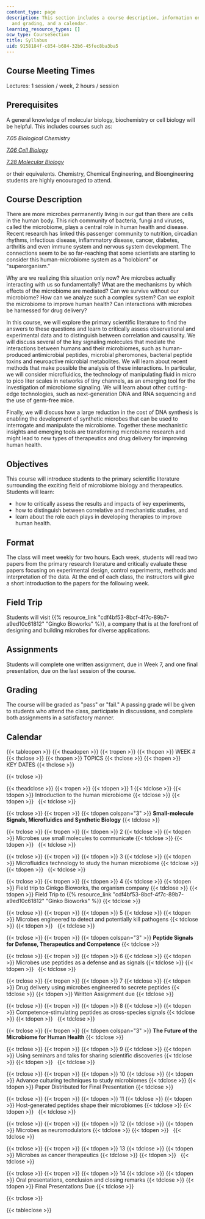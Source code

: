 ```yaml
---
content_type: page
description: This section includes a course description, information on course format
  and grading, and a calendar.
learning_resource_types: []
ocw_type: CourseSection
title: Syllabus
uid: 9158184f-c854-b684-32b6-45fec8ba3ba5
---
```


Course Meeting Times
--------------------

Lectures: 1 session / week, 2 hours / session

Prerequisites
-------------

A general knowledge of molecular biology, biochemistry or cell biology will be helpful. This includes courses such as:

_7.05 Biological Chemistry_

[_7.06 Cell Biology_](/courses/7-06-cell-biology-spring-2007)

[_7.28 Molecular Biology_](/courses/7-28-molecular-biology-spring-2005)

or their equivalents. Chemistry, Chemical Engineering, and Bioengineering students are highly encouraged to attend.

Course Description
------------------

There are more microbes permanently living in our gut than there are cells in the human body. This rich community of bacteria, fungi and viruses, called the microbiome, plays a central role in human health and disease. Recent research has linked this passenger community to nutrition, circadian rhythms, infectious disease, inflammatory disease, cancer, diabetes, arthritis and even immune system and nervous system development. The connections seem to be so far-reaching that some scientists are starting to consider this human-microbiome system as a "holobiont" or "superorganism."

Why are we realizing this situation only now? Are microbes actually interacting with us so fundamentally? What are the mechanisms by which effects of the microbiome are mediated? Can we survive without our microbiome? How can we analyze such a complex system? Can we exploit the microbiome to improve human health? Can interactions with microbes be harnessed for drug delivery?

In this course, we will explore the primary scientific literature to find the answers to these questions and learn to critically assess observational and experimental data and to distinguish between correlation and causality. We will discuss several of the key signaling molecules that mediate the interactions between humans and their microbiomes, such as human-produced antimicrobial peptides, microbial pheromones, bacterial peptide toxins and neuroactive microbial metabolites. We will learn about recent methods that make possible the analysis of these interactions. In particular, we will consider microfluidics, the technology of manipulating fluid in micro to pico liter scales in networks of tiny channels, as an emerging tool for the investigation of microbiome signaling. We will learn about other cutting-edge technologies, such as next-generation DNA and RNA sequencing and the use of germ-free mice.

Finally, we will discuss how a large reduction in the cost of DNA synthesis is enabling the development of synthetic microbes that can be used to interrogate and manipulate the microbiome. Together these mechanistic insights and emerging tools are transforming microbiome research and might lead to new types of therapeutics and drug delivery for improving human health.

Objectives
----------

This course will introduce students to the primary scientific literature surrounding the exciting field of microbiome biology and therapeutics. Students will learn:

*   how to critically assess the results and impacts of key experiments,
*   how to distinguish between correlative and mechanistic studies, and
*   learn about the role each plays in developing therapies to improve human health.

Format
------

The class will meet weekly for two hours. Each week, students will read two papers from the primary research literature and critically evaluate these papers focusing on experimental design, control experiments, methods and interpretation of the data. At the end of each class, the instructors will give a short introduction to the papers for the following week.

Field Trip
----------

Students will visit {{% resource_link "cdf4bf53-8bcf-4f7c-89b7-a9ed10c61812" "Gingko Bioworks" %}}, a company that is at the forefront of designing and building microbes for diverse applications.

Assignments
-----------

Students will complete one written assignment, due in Week 7, and one final presentation, due on the last session of the course.

Grading
-------

The course will be graded as "pass" or "fail." A passing grade will be given to students who attend the class, participate in discussions, and complete both assignments in a satisfactory manner.

Calendar
--------

{{< tableopen >}}
{{< theadopen >}}
{{< tropen >}}
{{< thopen >}}
WEEK #
{{< thclose >}}
{{< thopen >}}
TOPICS
{{< thclose >}}
{{< thopen >}}
KEY DATES
{{< thclose >}}

{{< trclose >}}

{{< theadclose >}}
{{< tropen >}}
{{< tdopen >}}
1
{{< tdclose >}}
{{< tdopen >}}
Introduction to the human microbiome
{{< tdclose >}}
{{< tdopen >}}
 
{{< tdclose >}}

{{< trclose >}}
{{< tropen >}}
{{< tdopen colspan="3" >}}
**Small-molecule Signals, Microfluidics and Synthetic Biology**
{{< tdclose >}}

{{< trclose >}}
{{< tropen >}}
{{< tdopen >}}
2
{{< tdclose >}}
{{< tdopen >}}
Microbes use small molecules to communicate
{{< tdclose >}}
{{< tdopen >}}
 
{{< tdclose >}}

{{< trclose >}}
{{< tropen >}}
{{< tdopen >}}
3
{{< tdclose >}}
{{< tdopen >}}
Microfluidics technology to study the human microbiome
{{< tdclose >}}
{{< tdopen >}}
 
{{< tdclose >}}

{{< trclose >}}
{{< tropen >}}
{{< tdopen >}}
4
{{< tdclose >}}
{{< tdopen >}}
Field trip to Ginkgo Bioworks, the organism company
{{< tdclose >}}
{{< tdopen >}}
Field Trip to {{% resource_link "cdf4bf53-8bcf-4f7c-89b7-a9ed10c61812" "Ginko Bioworks" %}}
{{< tdclose >}}

{{< trclose >}}
{{< tropen >}}
{{< tdopen >}}
5
{{< tdclose >}}
{{< tdopen >}}
Microbes engineered to detect and potentially kill pathogens
{{< tdclose >}}
{{< tdopen >}}
 
{{< tdclose >}}

{{< trclose >}}
{{< tropen >}}
{{< tdopen colspan="3" >}}
**Peptide Signals for Defense, Therapeutics and Competence**
{{< tdclose >}}

{{< trclose >}}
{{< tropen >}}
{{< tdopen >}}
6
{{< tdclose >}}
{{< tdopen >}}
Microbes use peptides as a defense and as signals
{{< tdclose >}}
{{< tdopen >}}
 
{{< tdclose >}}

{{< trclose >}}
{{< tropen >}}
{{< tdopen >}}
7
{{< tdclose >}}
{{< tdopen >}}
Drug delivery using microbes engineered to secrete peptides
{{< tdclose >}}
{{< tdopen >}}
Written Assignment due
{{< tdclose >}}

{{< trclose >}}
{{< tropen >}}
{{< tdopen >}}
8
{{< tdclose >}}
{{< tdopen >}}
Competence-stimulating peptides as cross-species signals
{{< tdclose >}}
{{< tdopen >}}
 
{{< tdclose >}}

{{< trclose >}}
{{< tropen >}}
{{< tdopen colspan="3" >}}
**The Future of the Microbiome for Human Health**
{{< tdclose >}}

{{< trclose >}}
{{< tropen >}}
{{< tdopen >}}
9
{{< tdclose >}}
{{< tdopen >}}
Using seminars and talks for sharing scientific discoveries
{{< tdclose >}}
{{< tdopen >}}
 
{{< tdclose >}}

{{< trclose >}}
{{< tropen >}}
{{< tdopen >}}
10
{{< tdclose >}}
{{< tdopen >}}
Advance culturing techniques to study microbiomes
{{< tdclose >}}
{{< tdopen >}}
Paper Distributed for Final Presentation
{{< tdclose >}}

{{< trclose >}}
{{< tropen >}}
{{< tdopen >}}
11
{{< tdclose >}}
{{< tdopen >}}
Host-generated peptides shape their microbiomes
{{< tdclose >}}
{{< tdopen >}}
 
{{< tdclose >}}

{{< trclose >}}
{{< tropen >}}
{{< tdopen >}}
12
{{< tdclose >}}
{{< tdopen >}}
Microbes as neuromodulators
{{< tdclose >}}
{{< tdopen >}}
 
{{< tdclose >}}

{{< trclose >}}
{{< tropen >}}
{{< tdopen >}}
13
{{< tdclose >}}
{{< tdopen >}}
Microbes as cancer therapeutics
{{< tdclose >}}
{{< tdopen >}}
 
{{< tdclose >}}

{{< trclose >}}
{{< tropen >}}
{{< tdopen >}}
14
{{< tdclose >}}
{{< tdopen >}}
Oral presentations, conclusion and closing remarks
{{< tdclose >}}
{{< tdopen >}}
Final Presentations Due
{{< tdclose >}}

{{< trclose >}}

{{< tableclose >}}